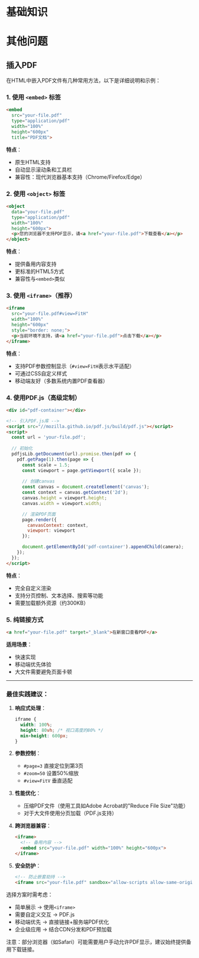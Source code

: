 # 基础知识













# 其他问题
## 插入PDF
在HTML中嵌入PDF文件有几种常用方法，以下是详细说明和示例：

### 1. 使用 `<embed>` 标签
```html
<embed 
  src="your-file.pdf" 
  type="application/pdf" 
  width="100%" 
  height="600px"
  title="PDF文档">
```
**特点**：
- 原生HTML支持
- 自动显示滚动条和工具栏
- 兼容性：现代浏览器基本支持（Chrome/Firefox/Edge）

### 2. 使用 `<object>` 标签
```html
<object 
  data="your-file.pdf" 
  type="application/pdf" 
  width="100%" 
  height="600px">
  <p>您的浏览器不支持PDF显示，请<a href="your-file.pdf">下载查看</a></p>
</object>
```
**特点**：
- 提供备用内容支持
- 更标准的HTML5方式
- 兼容性与`<embed>`类似

### 3. 使用 `<iframe>`（推荐）
```html
<iframe 
  src="your-file.pdf#view=FitH" 
  width="100%" 
  height="600px"
  style="border: none;">
  <p>当前环境不支持，请<a href="your-file.pdf">点击下载</a></p>
</iframe>
```
**特点**：
- 支持PDF参数控制显示（`#view=FitH`表示水平适配）
- 可通过CSS自定义样式
- 移动端友好（多数系统内置PDF查看器）

### 4. 使用PDF.js（高级定制）
```html
<div id="pdf-container"></div>

<!-- 引入PDF.js库 -->
<script src="//mozilla.github.io/pdf.js/build/pdf.js"></script>
<script>
  const url = 'your-file.pdf';
  
  // 初始化
  pdfjsLib.getDocument(url).promise.then(pdf => {
    pdf.getPage(1).then(page => {
      const scale = 1.5;
      const viewport = page.getViewport({ scale });
      
      // 创建canvas
      const canvas = document.createElement('canvas');
      const context = canvas.getContext('2d');
      canvas.height = viewport.height;
      canvas.width = viewport.width;

      // 渲染PDF页面
      page.render({
        canvasContext: context,
        viewport: viewport
      });

      document.getElementById('pdf-container').appendChild(camera);
    });
  });
</script>
```
**特点**：
- 完全自定义渲染
- 支持分页控制、文本选择、搜索等功能
- 需要加载额外资源（约300KB）

### 5. 纯链接方式
```html
<a href="your-file.pdf" target="_blank">在新窗口查看PDF</a>
```
**适用场景**：
- 快速实现
- 移动端优先体验
- 大文件需要避免页面卡顿

---

### 最佳实践建议：
1. **响应式处理**：
   ```css
   iframe {
     width: 100%;
     height: 80vh; /* 视口高度的80% */
     min-height: 600px;
   }
   ```

2. **参数控制**：
   - `#page=3` 直接定位到第3页
   - `#zoom=50` 设置50%缩放
   - `#view=FitV` 垂直适配

3. **性能优化**：
   - 压缩PDF文件（使用工具如Adobe Acrobat的"Reduce File Size"功能）
   - 对于大文件使用分页加载（PDF.js支持）

4. **跨浏览器兼容**：
   ```html
   <iframe>
     <!-- 备用内容 -->
     <embed src="your-file.pdf" width="100%" height="600px">
   </iframe>
   ```

5. **安全防护**：
   ```html
   <!-- 防止嵌套劫持 -->
   <iframe src="your-file.pdf" sandbox="allow-scripts allow-same-origin"></iframe>
   ```

选择方案时需考虑：
- 简单展示 → 使用`<iframe>`
- 需要自定义交互 → PDF.js
- 移动端优先 → 直接链接+服务端PDF优化
- 企业级应用 → 结合CDN分发和PDF预加载

注意：部分浏览器（如Safari）可能需要用户手动允许PDF显示，建议始终提供备用下载链接。